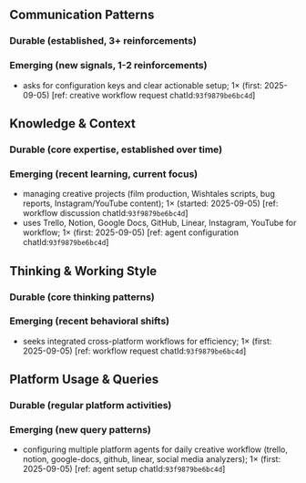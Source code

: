 ## Communication Patterns
### Durable (established, 3+ reinforcements)

### Emerging (new signals, 1-2 reinforcements)
- asks for configuration keys and clear actionable setup; 1× (first: 2025-09-05) [ref: creative workflow request chatId:`93f9879be6bc4d`]

## Knowledge & Context
### Durable (core expertise, established over time)

### Emerging (recent learning, current focus)  
- managing creative projects (film production, Wishtales scripts, bug reports, Instagram/YouTube content); 1× (started: 2025-09-05) [ref: workflow discussion chatId:`93f9879be6bc4d`]
- uses Trello, Notion, Google Docs, GitHub, Linear, Instagram, YouTube for workflow; 1× (first: 2025-09-05) [ref: agent configuration chatId:`93f9879be6bc4d`]

## Thinking & Working Style
### Durable (core thinking patterns)

### Emerging (recent behavioral shifts)
- seeks integrated cross-platform workflows for efficiency; 1× (first: 2025-09-05) [ref: workflow request chatId:`93f9879be6bc4d`]

## Platform Usage & Queries
### Durable (regular platform activities)

### Emerging (new query patterns)
- configuring multiple platform agents for daily creative workflow (trello, notion, google-docs, github, linear, social media analyzers); 1× (first: 2025-09-05) [ref: agent setup chatId:`93f9879be6bc4d`]